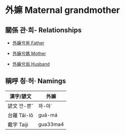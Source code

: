 # 外嫲 Maternal grandmother

## 關係 관·희- Relationships

- [外嫲兮爸 Father](member44.md)

- [外嫲兮媽 Mother](member45.md)

- [外嫲兮翁 Husband](member13.md)



## 稱呼 칑·허· Namings

漢字/諺文 | 外嫲
--- | ---
諺文 깐-뿐ˆ | 꽈-마ˊ
台羅 Tâi-lô | guā-má
戴字 Taiji | gua33ma4


